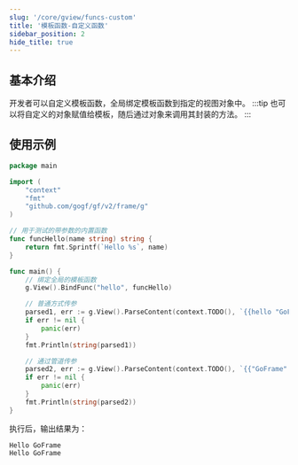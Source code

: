 ```yaml
---
slug: '/core/gview/funcs-custom'
title: '模板函数-自定义函数'
sidebar_position: 2
hide_title: true
---
```


## 基本介绍

开发者可以自定义模板函数，全局绑定模板函数到指定的视图对象中。
:::tip
也可以将自定义的对象赋值给模板，随后通过对象来调用其封装的方法。
:::
## 使用示例

```go
package main

import (
    "context"
    "fmt"
    "github.com/gogf/gf/v2/frame/g"
)

// 用于测试的带参数的内置函数
func funcHello(name string) string {
    return fmt.Sprintf(`Hello %s`, name)
}

func main() {
    // 绑定全局的模板函数
    g.View().BindFunc("hello", funcHello)

    // 普通方式传参
    parsed1, err := g.View().ParseContent(context.TODO(), `{{hello "GoFrame"}}`, nil)
    if err != nil {
        panic(err)
    }
    fmt.Println(string(parsed1))

    // 通过管道传参
    parsed2, err := g.View().ParseContent(context.TODO(), `{{"GoFrame" | hello}}`, nil)
    if err != nil {
        panic(err)
    }
    fmt.Println(string(parsed2))
}
```

执行后，输出结果为：

```
Hello GoFrame
Hello GoFrame
```